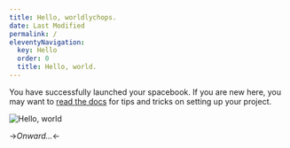 ```yaml
---
title: Hello, worldlychops.
date: Last Modified 
permalink: /
eleventyNavigation:
  key: Hello 
  order: 0
  title: Hello, world.
---
```

You have successfully launched your spacebook. If you are new here, you may want to [read the docs](https://spacebook.app/) for tips and tricks on setting up your project.

![Hello, world](/content/images/hello.jpg)

->*Onward...*<-



